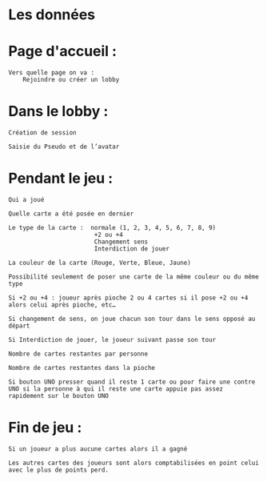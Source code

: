 # Les données


# Page d'accueil : 

    Vers quelle page on va :
        Rejoindre ou créer un lobby


    

# Dans le lobby :

    Création de session

    Saisie du Pseudo et de l’avatar




# Pendant le jeu :

    Qui a joué

    Quelle carte a été posée en dernier

    Le type de la carte :  normale (1, 2, 3, 4, 5, 6, 7, 8, 9)
                            +2 ou +4
                            Changement sens
                            Interdiction de jouer

    La couleur de la carte (Rouge, Verte, Bleue, Jaune)

    Possibilité seulement de poser une carte de la même couleur ou du même type

    Si +2 ou +4 : joueur après pioche 2 ou 4 cartes si il pose +2 ou +4 alors celui après pioche, etc…

    Si changement de sens, on joue chacun son tour dans le sens opposé au départ

    Si Interdiction de jouer, le joueur suivant passe son tour

    Nombre de cartes restantes par personne

    Nombre de cartes restantes dans la pioche

    Si bouton UNO presser quand il reste 1 carte ou pour faire une contre UNO si la personne à qui il reste une carte appuie pas assez rapidement sur le bouton UNO



# Fin de jeu :

    Si un joueur a plus aucune cartes alors il a gagné

    Les autres cartes des joueurs sont alors comptabilisées en point celui avec le plus de points perd. 
